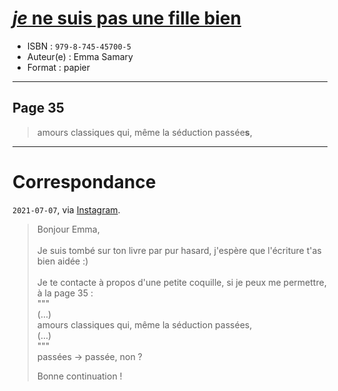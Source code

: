 # [*je* ne suis pas une fille bien](https://www.goodreads.com/book/show/57966388-je-ne-suis-pas-une-fille-bien)
- ISBN : `979-8-745-45700-5`
- Auteur(e) : Emma Samary
- Format : papier

---

## Page 35

> amours classiques qui, même la séduction passée**s**,

---

# Correspondance

`2021-07-07`, via [Instagram](https://www.instagram.com/emmasamary/).

> Bonjour Emma,<br>
> <br>
> Je suis tombé sur ton livre par pur hasard, j'espère que l'écriture t'as bien aidée :)<br>
> <br>
> Je te contacte à propos d'une petite coquille, si je peux me permettre, à la page 35 :<br>
> """<br>
> (…)<br>
> amours classiques qui, même la séduction passées,<br>
> (…)<br>
> """<br>
> passées -> passée, non ?<br>
> 
> Bonne continuation !